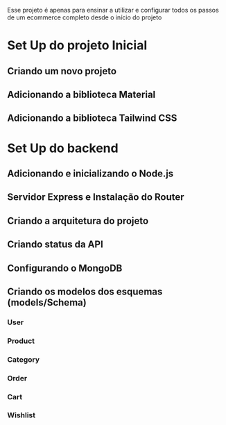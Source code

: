 Esse projeto é apenas para ensinar a utilizar e configurar todos os passos de um ecommerce completo desde o início do projeto

# Set Up do projeto Inicial

## Criando um novo projeto

## Adicionando a biblioteca Material

## Adicionando a biblioteca Tailwind CSS

# Set Up do backend

## Adicionando e inicializando o Node.js

## Servidor Express e Instalação do Router

## Criando a arquitetura do projeto

## Criando status da API

## Configurando o MongoDB

## Criando os modelos dos esquemas (models/Schema)

### User

### Product

### Category

### Order

### Cart

### Wishlist
